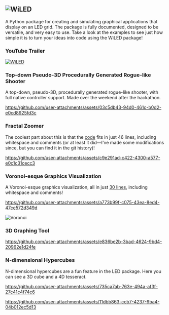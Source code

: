 ![WiLED](https://github.com/user-attachments/assets/6115d6a7-7631-451f-ba9f-187c665ab21c)
---
A Python package for creating and simulating graphical applications that display on an LED grid. The package is fully documented, designed to be versatile, and very easy to use. Take a look at the examples to see just how simple it is to turn your ideas into code using the WiLED package!

### YouTube Trailer
[![WiLED](https://i.imgur.com/0CPYuYF.png)](https://www.youtube.com/watch?v=WWUICMdFa3I)

### Top-down Pseudo-3D Procedurally Generated Rogue-like Shooter
A top-down, pseudo-3D, procedurally generated rogue-like shooter, with full native controller support. Made over the weekend after the hackathon.

https://github.com/user-attachments/assets/03c5db43-94d0-461c-b0d2-e0cd8925fd3c

### Fractal Zoomer
The coolest part about this is that the [code](https://raw.githubusercontent.com/sekaha/LED/refs/heads/main/Examples/fractal.py) fits in just 46 lines, including whitespace and comments (or at least it did—I've made some modifications since, but you can find it in the git history)!

https://github.com/user-attachments/assets/c9e291ad-c422-4300-a577-e0c1c31cecc3

### Voronoi-esque Graphics Visualization
A Voronoi-esque graphics visualization, all in just [30 lines](https://github.com/sekaha/LED/blob/main/Examples/crystals.py), including whitespace and comments!

https://github.com/user-attachments/assets/a773b99f-c075-43ea-8ed4-47ce572d349d  

![Voronoi](https://user-images.githubusercontent.com/22718210/164121674-fb5c522a-1240-46e9-967c-c2679257c367.jpg)

### 3D Graphing Tool

https://github.com/user-attachments/assets/e836be2b-3bad-4624-9bd4-20962e1d24fe

### N-dimensional Hypercubes
N-dimensional hypercubes are a fun feature in the LED package. Here you can see a 3D cube and a 4D tesseract.

https://github.com/user-attachments/assets/735ca7ab-763e-494a-af3f-27c41c4f74c6

https://github.com/user-attachments/assets/11dbb863-ccb7-4237-9ba4-04b012ec5d13
